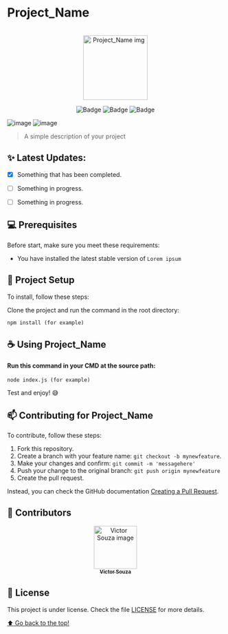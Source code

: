 # Project_Name
<br>
<div align="center">


<img src="https://user-images.githubusercontent.com/71740612/146683272-9d024b48-21d0-485f-905d-54700187f445.png" width="150" alt="Project_Name img">
 
 [Badges]: <> ( You can search for badges here: https://github.com/alexandresanlim/Badges4-README.md-Profile )
 
![Badge](https://img.shields.io/badge/HTML5-E34F26?style=for-the-badge&logo=html5&logoColor=white)
![Badge](https://img.shields.io/badge/CSS3-1572B6?style=for-the-badge&logo=css3&logoColor=white)
![Badge](https://img.shields.io/badge/JavaScript-323330?style=for-the-badge&logo=javascript&logoColor=F7DF1E)


</div>

![image](https://user-images.githubusercontent.com/71740612/146683096-5325614d-9eb7-4518-8a67-d147d9dd071d.png)
![image](https://user-images.githubusercontent.com/71740612/146683098-c03e24dd-1784-4408-8a0d-f3f4a3e40f4d.png)


>  A simple description of your project

## ✨ Latest Updates:

- [x] Something that has been completed.
- [ ] Something in progress.
- [ ] Something in progress.


## 💻 Prerequisites

Before start, make sure you meet these requirements:

* You have installed the latest stable version of `Lorem ipsum` 

## 🚀 Project Setup

To install, follow these steps:

Clone the project and run the command in the root directory:
```
npm install (for example)
```

## ☕ Using Project_Name

#### Run this command in your CMD at the source path: 
```
node index.js (for example)
```

Test and enjoy! 😅

## 📫 Contributing for Project_Name

To contribute, follow these steps:

1. Fork this repository.
2. Create a branch with your feature name: `git checkout -b mynewfeature`.
3. Make your changes and confirm: `git commit -m 'messagehere'`
4. Push your change to the original branch: `git push origin mynewfeature`
5. Create the pull request.

Instead, you can check the GitHub documentation [Creating a Pull Request](https://help.github.com/en/github/collaborating-with-issues-and-pull-requests/creating-a-pull-request).

## 🤝 Contributors

<div align="center" >
  <a href="#">
    <img src="https://github.com/victorsouza19.png" width="100px;" alt="Victor Souza image"/><br>
    <sub>
      <b>Victor Souza</b>
    </sub>
  </a>
</div>

## 📝 License

This project is under license. Check the file [LICENSE](LICENSE.txt) for more details.

[⬆ Go back to the top!](#Project_Name)<br>




